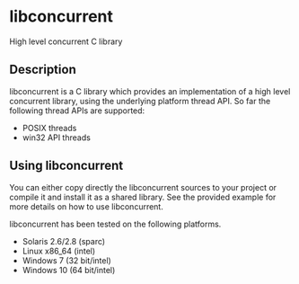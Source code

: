 # libconcurrent
High level concurrent C library

Description
-----------
libconcurrent is a C library which provides an implementation of a high level concurrent library,
using the underlying platform thread API. So far the following thread APIs are supported:
- POSIX threads
- win32 API threads

Using libconcurrent
--------------------
You can either copy directly the libconcurrent sources to your project or compile it and install it as
a shared library. See the provided example for more details on how to use libconcurrent.

libconcurrent has been tested on the following platforms.
- Solaris 2.6/2.8 (sparc)
- Linux x86_64 (intel)
- Windows 7 (32 bit/intel)
- Windows 10 (64 bit/intel)
